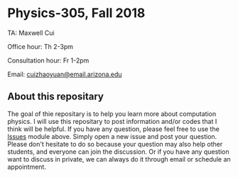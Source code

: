 # Physics-305, Fall 2018
TA: Maxwell Cui

Office hour: Th 2-3pm

Consultation hour: Fr 1-2pm

Email: cuizhaoyuan@email.arizona.edu

## About this repositary
The goal of thie repositary is to help you learn more about computation physics.
I will use this repositary to post information and/or codes that I think will be helpful.
If you have any question, please feel free to use the [Issues](https://github.com/maxwellcui/phys305/issues) module above. 
Simply open a new issue and post your question. Please don't hesitate to do so because your question may also help other students, and everyone can join the discussion. Or if you have any question want to discuss in private, we can always do it through email or schedule an appointment.
